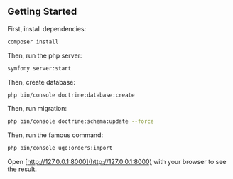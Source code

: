 ## Getting Started
First, install dependencies:

```bash
composer install
```
Then, run the php server:

```bash
symfony server:start
```

Then, create database:

```bash
php bin/console doctrine:database:create
```

Then, run migration:

```bash
php bin/console doctrine:schema:update --force
```

Then, run the famous command:

```bash
php bin/console ugo:orders:import
```


Open [http://127.0.0.1:8000](http://127.0.0.1:8000) with your browser to see the result.
